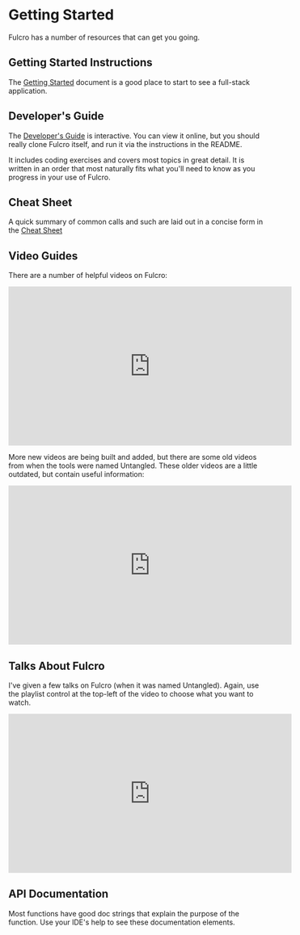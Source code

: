 # Getting Started

Fulcro has a number of resources that can get you going.

## Getting Started Instructions

The [Getting Started](https://github.com/fulcrologic/fulcro/blob/develop/GettingStarted.adoc) document is a good place to start to see a full-stack application.

## Developer's Guide

The [Developer's Guide](guide.html) is interactive. You can view it online, but you should really clone Fulcro itself, and run it via the instructions in the README.

It includes coding exercises and covers most topics in great detail.
It is written in an order that most naturally fits what you'll need to know as you progress in your use of Fulcro.

## Cheat Sheet

A quick summary of common calls and such are laid out in a concise form
in the [Cheat Sheet](https://github.com/fulcrologic/fulcro/blob/develop/docs/CheatSheet.adoc)

## Video Guides

There are a number of helpful videos on Fulcro:

<iframe width="560" height="315" src="https://www.youtube.com/embed/videoseries?list=PLVi9lDx-4C_Rwb8LUwW4AdjAu-39PHgEE" frameborder="0" allowfullscreen></iframe>

More new videos are being built and added, but there are some old videos from when the tools
were named Untangled. These older videos are a little outdated, but contain useful 
information:

<iframe width="560" height="315" src="https://www.youtube.com/embed/videoseries?list=PLVi9lDx-4C_T_gsmBQ_2gztvk6h_Usw6R" frameborder="0" allowfullscreen></iframe>

## Talks About Fulcro

I've given a few talks on Fulcro (when it was named Untangled). Again, use the playlist control at
the top-left of the video to choose what you want to watch.

<iframe width="560" height="315" src="https://www.youtube.com/embed/videoseries?list=PLVi9lDx-4C_Qsgm8JC1VyMevV9DVj-dCh" frameborder="0" allowfullscreen></iframe>

## API Documentation

Most functions have good doc strings that explain the purpose of the function. Use your IDE's help to see these documentation elements.
